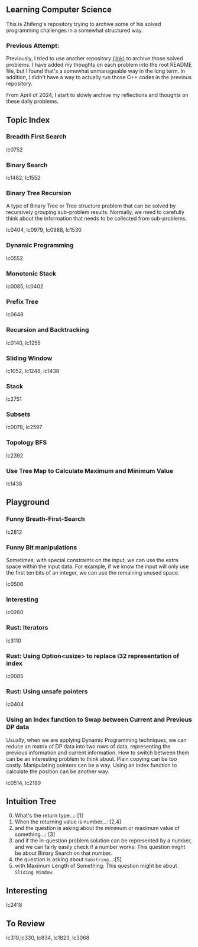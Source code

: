 ## Learning Computer Science

This is Zhifeng's repository trying to archive some of his solved programming challenges in a somewhat structured way.

### Previous Attempt:

Previously, I tried to use another repository [(link)](https://github.com/zf-w/Learn-CS-Old) to archive those solved problems. I have added my thoughts on each problem into the root README file, but I found that's a somewhat unmanageable way in the long term. In addition, I didn't have a way to actually run those C++ codes in the previous repository.

From April of 2024, I start to slowly archive my reflections and thoughts on these daily problems.

## Topic Index

### Breadth First Search

lc0752

### Binary Search

lc1482, lc1552

### Binary Tree Recursion

A type of Binary Tree or Tree structure problem that can be solved by recursively grouping sub-problem results. Normally, we need to carefully think about the information that needs to be collected from sub-problems.

lc0404, lc0979, lc0988, lc1530

### Dynamic Programming

lc0552

### Monotonic Stack

lc0085, lc0402

### Prefix Tree

lc0648

### Recursion and Backtracking

lc0140, lc1255

### Sliding Window

lc1052, lc1248, lc1438

### Stack

lc2751

### Subsets

lc0078, lc2597

### Topology BFS

lc2392

### Use Tree Map to Calculate Maximum and Minimum Value

lc1438

## Playground

### Funny Breath-First-Search

lc2812

### Funny Bit manipulations

Sometimes, with special constraints on the input, we can use the extra space within the input data. For example, if we know the input will only use the first ten bits of an integer, we can use the remaining unused space.

lc0506

### Interesting

lc0260

### Rust: Iterators

lc3110

### Rust: Using Option\<usize\> to replace i32 representation of index

lc0085

### Rust: Using unsafe pointers

lc0404

### Using an Index function to Swap between Current and Previous DP data

Usually, when we are applying Dynamic Programming techniques, we can reduce an matrix of DP data into two rows of data, representing the previous information and current information. How to switch between them can be an interesting problem to think about. Plain copying can be too costly. Manipulating pointers can be a way. Using an index function to calculate the position can be another way.

lc0514, lc2189

## Intuition Tree

0. What's the return type...: [1]
1. When the returning value is number...: [2,4]
2. and the question is asking about the minimum or maximum value of something...: [3]
3. and if the in-question problem solution can be represented by a number, and we can fairly easily check if a number works:
   This question might be about Binary Search on that number.
4. the question is asking about `Substring`...:[5]
5. with Maximum Length of Something:
   This question might be about `Sliding Window`.

## Interesting

lc2418

## To Review

lc310,lc330, lc834, lc1823, lc3068
